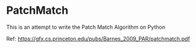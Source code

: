 # PatchMatch
This is an attempt to write the Patch Match Algorithm on Python

Ref: https://gfx.cs.princeton.edu/pubs/Barnes_2009_PAR/patchmatch.pdf
